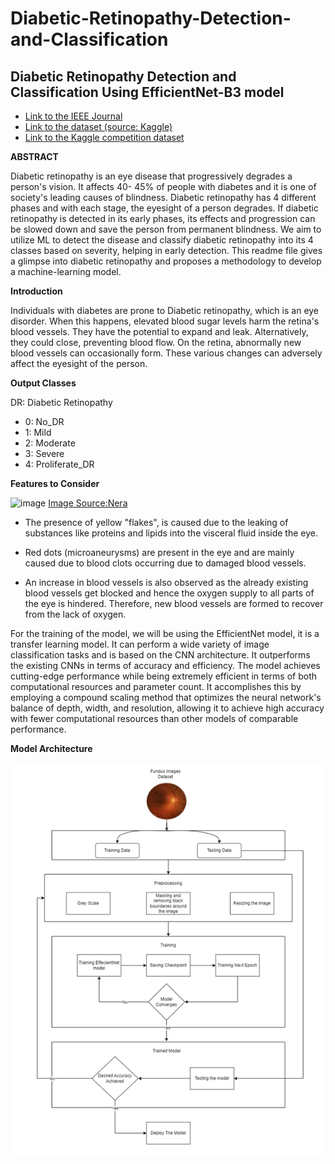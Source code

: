 # Diabetic-Retinopathy-Detection-and-Classification

## Diabetic Retinopathy Detection and Classification Using EfficientNet-B3 model

- [Link to the IEEE Journal](https://ieeexplore.ieee.org/document/10169756)
- [Link to the dataset (source: Kaggle)](https://www.kaggle.com/datasets/stefankrsteski/diabetic-retinopathy) 
- [Link to the Kaggle competition dataset](https://www.kaggle.com/competitions/aptos2019-blindness-detection)

**ABSTRACT**

Diabetic retinopathy is an eye disease that progressively degrades a person's vision. It affects 40- 45% of people with diabetes and it is one of society's leading causes of blindness. Diabetic retinopathy has 4 different phases and with each stage, the eyesight of a person degrades. If diabetic retinopathy is detected in its early phases, its effects and progression can be slowed down and save the person from permanent blindness. We aim to utilize ML to detect the disease and classify diabetic retinopathy into its 4 classes based on severity, helping in early detection. This readme file gives a glimpse into diabetic retinopathy and proposes a methodology to develop a machine-learning model.

**Introduction**

Individuals with diabetes are prone to Diabetic retinopathy, which is an eye disorder. When this happens, elevated blood sugar levels harm the retina's blood vessels. They have the potential to expand and leak. Alternatively, they could close, preventing blood flow. On the retina, abnormally new blood vessels can occasionally form. These various changes can adversely affect the eyesight of the person.

**Output Classes**

DR: Diabetic Retinopathy

- 0: No_DR
- 1: Mild
- 2: Moderate
- 3: Severe
- 4: Proliferate_DR

**Features to Consider**

![image](https://github.com/MoonShine110/Diabetic-Retinopathy-Detection-and-Classification/assets/158290511/bf105749-2ee1-4ab8-af05-cdf4ee59f3ba)
[Image Source:Nera](https://www.retinamd.com/retinal-conditions-and-diseases/diabetic-retinopathy/)


- The presence of yellow "flakes", is caused due to the leaking of substances like proteins and lipids into the visceral fluid inside the eye.
  

- Red dots (microaneurysms) are present in the eye and are mainly caused due to blood clots occurring due to damaged blood vessels.
  

- An increase in blood vessels is also observed as the already existing blood vessels get blocked and hence the oxygen supply to all parts of the eye is hindered. Therefore, new blood vessels are formed to recover from the lack of oxygen.
  

For the training of the model, we will be using the EfficientNet model, it is a transfer learning model. It can perform a wide variety of image classification tasks and is based on the CNN architecture. It outperforms the existing CNNs in terms of accuracy and efficiency. The model achieves cutting-edge performance while being extremely efficient in terms of both computational resources and parameter count. It accomplishes this by employing a compound scaling method that optimizes the neural network's balance of depth, width, and resolution, allowing it to achieve high accuracy with fewer computational resources than other models of comparable performance.

**Model Architecture**

![Model Architecture Image](https://github.com/MoonShine110/Diabetic-Retinopathy-Detection-and-Classification/blob/main/Model_Architecture/Model_architecture.PNG)

